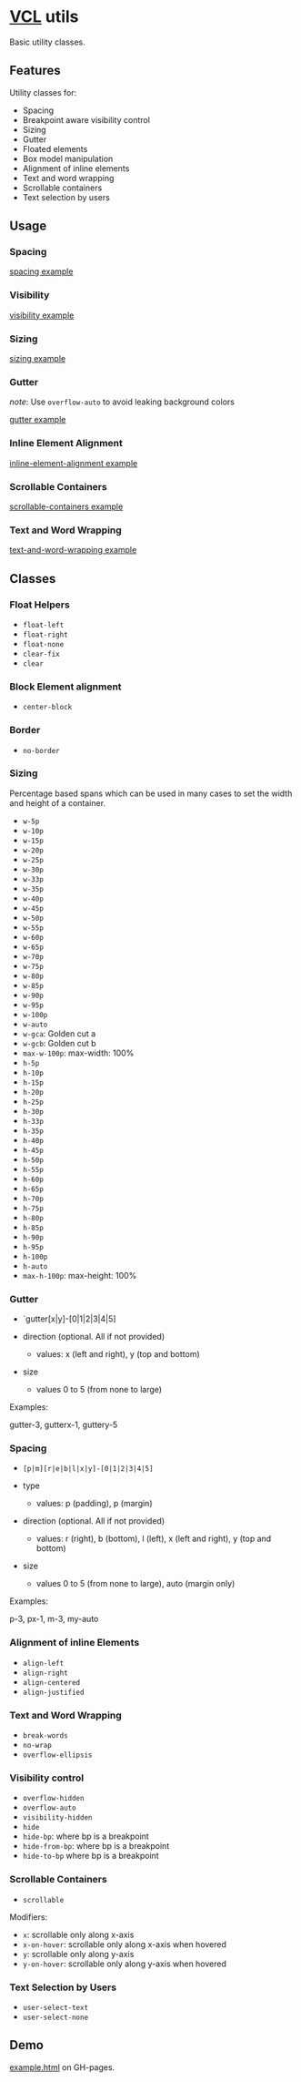 # [VCL](https://vcl.github.io/) utils

Basic utility classes.

## Features

Utility classes for:

- Spacing
- Breakpoint aware visibility control
- Sizing
- Gutter
- Floated elements
- Box model manipulation
- Alignment of inline elements
- Text and word wrapping
- Scrollable containers
- Text selection by users

## Usage

### Spacing

[spacing example](/demo/example-spacing.html)

### Visibility

[visibility example](/demo/example-visibility.html)

### Sizing

[sizing example](/demo/example-sizing.html)

### Gutter

*note*: Use `overflow-auto` to avoid leaking background colors

[gutter example](/demo/example-gutter.html)

### Inline Element Alignment

[inline-element-alignment example](/demo/example-inline-element-alignment.html)

### Scrollable Containers

[scrollable-containers example](/demo/example-scrollable-containers.html)

### Text and Word Wrapping

[text-and-word-wrapping example](/demo/example-text-and-word-wrapping.html)

## Classes

### Float Helpers

- `float-left`
- `float-right`
- `float-none`
- `clear-fix`
- `clear`

### Block Element alignment

- `center-block`

### Border

- `no-border`

### Sizing

Percentage based spans which can be used in many cases to set the
width and height of a container.

- `w-5p`
- `w-10p`
- `w-15p`
- `w-20p`
- `w-25p`
- `w-30p`
- `w-33p`
- `w-35p`
- `w-40p`
- `w-45p`
- `w-50p`
- `w-55p`
- `w-60p`
- `w-65p`
- `w-70p`
- `w-75p`
- `w-80p`
- `w-85p`
- `w-90p`
- `w-95p`
- `w-100p`
- `w-auto`
- `w-gca`: Golden cut a
- `w-gcb`: Golden cut b
- `max-w-100p`: max-width: 100%
- `h-5p`
- `h-10p`
- `h-15p`
- `h-20p`
- `h-25p`
- `h-30p`
- `h-33p`
- `h-35p`
- `h-40p`
- `h-45p`
- `h-50p`
- `h-55p`
- `h-60p`
- `h-65p`
- `h-70p`
- `h-75p`
- `h-80p`
- `h-85p`
- `h-90p`
- `h-95p`
- `h-100p`
- `h-auto`
- `max-h-100p`: max-height: 100%

### Gutter

- `gutter[x|y]-[0|1|2|3|4|5]

- direction (optional. All if not provided)
  - values:
      x (left and right), y (top and bottom)
- size
  - values 0 to 5 (from none to large)

Examples:

gutter-3, gutterx-1, guttery-5

### Spacing

- `[p|m][r|e|b|l|x|y]-[0|1|2|3|4|5]`

- type
  - values: p (padding), p (margin)

- direction (optional. All if not provided)
  - values:
      r (right), b (bottom), l (left), x (left and right), y (top and bottom)

- size
  - values 0 to 5 (from none to large), auto (margin only)

Examples:

p-3, px-1, m-3, my-auto


### Alignment of inline Elements

- `align-left`
- `align-right`
- `align-centered`
- `align-justified`

### Text and Word Wrapping

- `break-words`
- `no-wrap`
- `overflow-ellipsis`

### Visibility control

- `overflow-hidden`
- `overflow-auto`
- `visibility-hidden` 
- `hide`
- `hide-bp`: where bp is a breakpoint
- `hide-from-bp`: where bp is a breakpoint
- `hide-to-bp` where bp is a breakpoint

### Scrollable Containers

- `scrollable`

Modifiers:

- `x`: scrollable only along x-axis
- `x-on-hover`: scrollable only along x-axis when hovered
- `y`: scrollable only along y-axis
- `y-on-hover`: scrollable only along y-axis when hovered

### Text Selection by Users

- `user-select-text`
- `user-select-none`

## Demo

[example.html](/demo/example.html) on GH-pages.
